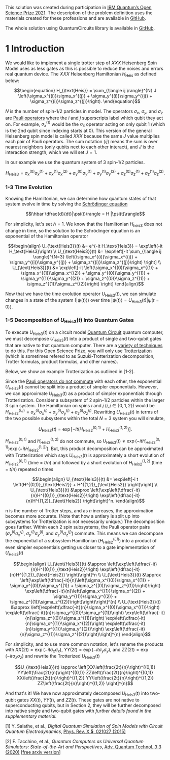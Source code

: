 This solution was created during participation in [IBM Quantum’s Open Science Prize 2021](https://research.ibm.com/blog/quantum-open-science-prize). The description of the problem definition uses the materials created for these professions and are available in [GitHub](https://github.com/qiskit-community/open-science-prize-2021).

The whole solution using QuantumCircuits library is available in [GitHub](https://github.com/rafal-pracht/OpenScience21.jl).

# 1 Introduction
We would like to implement a single trotter step of 𝑋𝑋𝑋 Heisenberg Spin Model uses as less gates as this is possible to reduce the noises and errors real quantum device. The 𝑋𝑋𝑋 Heisenberg Hamiltonian $H_\text{Heis}$ as defined below:
```math
\begin{equation}
H_{\text{Heis}} = \sum_{\langle ij \rangle}^{N} J \left(\sigma_x^{(i)}\sigma_x^{(j)} + \sigma_y^{(i)}\sigma_y^{(j)} + \sigma_z^{(i)}\sigma_z^{(j)}\right).
\end{equation}
```

$N$ is the number of spin-1/2 particles in model. The operators $\sigma_x$, $\sigma_y$, and $\sigma_z$ are [Pauli operators](https://en.wikipedia.org/wiki/Pauli_matrices) where the $i$ and $j$ superscripts label which qubit they act on. For example, $\sigma_x^{(1)}$ would be the $\sigma_x$ operator acting on only qubit 1 (which is the 2nd qubit since indexing starts at 0). This version of the general Heisenberg spin model is called $XXX$ because the same $J$ value multiplies each pair of Pauli operators. The sum notation $\langle ij \rangle$ means the sum is over nearest neighbors (only qubits next to each other interact), and $J$ is the interaction strength, which we will set $J=1$.

In our example we use the quantum system of 3 spin-1/2 particles.
```math
H_{\text{Heis3}} = \sigma_x^{(0)}\sigma_x^{(1)} + \sigma_x^{(1)}\sigma_x^{(2)} + \sigma_y^{(0)}\sigma_y^{(1)} + \sigma_y^{(1)}\sigma_y^{(2)} + \sigma_z^{(0)}\sigma_z^{(1)} + \sigma_z^{(1)}\sigma_z^{(2)}.
```

### 1-3 Time Evolution
Knowing the Hamiltonian, we can determine how quantum states of that system evolve in time by solving the [Schrödinger equation](https://en.wikipedia.org/wiki/Schrödinger_equation)
```math
i\hbar \dfrac{d}{dt}|\psi(t)\rangle = H |\psi(t)\rangle
```

For simplicity, let's set $\hbar = 1$. We know that the Hamiltonian $H_{\text{heis3}}$ does not change in time, so the solution to the Schrödinger equation is an exponential of the Hamiltonian operator
```math
\begin{align}
U_{\text{Heis3}}(t) &= e^{-it H_\text{Heis3}} = \exp\left(-it H_\text{Heis3}\right) \\
U_{\text{Heis3}}(t) &= \exp\left[-it \sum_{\langle ij \rangle}^{N=3} \left(\sigma_x^{(i)}\sigma_x^{(j)} + \sigma_y^{(i)}\sigma_y^{(j)} + \sigma_z^{(i)}\sigma_z^{(j)}\right) \right] \\
U_{\text{Heis3}}(t) &= \exp\left[-it \left(\sigma_x^{(0)}\sigma_x^{(1)} + \sigma_x^{(1)}\sigma_x^{(2)} + \sigma_y^{(0)}\sigma_y^{(1)} + \sigma_y^{(1)}\sigma_y^{(2)} + \sigma_z^{(0)}\sigma_z^{(1)} + \sigma_z^{(1)}\sigma_z^{(2)}\right) \right]
\end{align}
```

Now that we have the time evolution operator $U_{\text{Heis3}}(t)$, we can simulate changes in a state of the system ($|\psi(t)\rangle$) over time $|\psi(t)\rangle = U_{\text{Heis3}}(t)|\psi(t=0)\rangle$. 

### 1-5 Decomposition of $U_{\text{Heis3}}(t)$ Into Quantum Gates

To execute $U_{\text{Heis3}}(t)$ on a circuit model [Quantum Circuit](@ref) quantum computer, we must decompose $U_{\text{Heis3}}(t)$ into a product of single and two-qubit gates that are native to that quantum computer. There are a [variety of techniques](https://en.wikipedia.org/wiki/Hamiltonian_simulation) to do this. For this Open Science Prize, you will only use [Trotterization](https://en.wikipedia.org/wiki/Hamiltonian_simulation#Product_Formulas) (which is sometimes refered to as Suzuki-Trotterization decomposition, Trotter formulas, product formulas, and other names).

Below, we show an example Trotterization as outlined in \[1-2\].

Since the [Pauli operators do not commute](https://en.wikipedia.org/wiki/Pauli_matrices#Commutation_relations) with each other, the exponential $U_{\text{Heis3}}(t)$ cannot be split into a product of simpler exponentials. However, we can approximate $U_{\text{Heis3}}(t)$ as a product of simpler exponentials through Trotterization. Consider a subsystem of 2 spin-1/2 particles within the larger 3 spin system. The Hamiltonian on spins $i$ and $j$ ($i,j \in \{0,1,2\}$) would be $H^{(i,j)}_{\text{Heis2}} = \sigma_x^{(i)}\sigma_x^{(j)} + \sigma_y^{(i)}\sigma_y^{(j)} + \sigma_z^{(i)}\sigma_z^{(j)}$. Rewritting $U_{\text{Heis3}}(t)$ in terms of the two possible subsystems within the total $N=3$ system you will simulate,

```math
U_{\text{Heis3}}(t) = \exp\left[-i t \left(H^{(0,1)}_{\text{Heis2}} + H^{(1,2)}_{\text{Heis2}} \right)\right].
```

$H^{(0,1)}_{\text{Heis2}}$ and $H^{(1,2)}_{\text{Heis2}}$ do not commute, so $U_{\text{Heis3}}(t) \neq \exp\left(-i t H^{(0,1)}_{\text{Heis2}}\right) \exp\left(-i t H^{(1,2)}_{\text{Heis2}} \right)$. But, this product decomposition can be approximated with Trotterization which says $U_{\text{Heis3}}(t)$ is approximately a short evolution of $H^{(0,1)}_{\text{Heis2}}$ (time = $t/n$) and followed by a short evolution of $H^{(1,2)}_{\text{Heis2}}$ (time = $t/n$) repeated $n$ times

```math
\begin{align}
U_{\text{Heis3}}(t) &= \exp\left[-i t \left(H^{(0,1)}_{\text{Heis2}} + H^{(1,2)}_{\text{Heis2}} \right)\right] \\
U_{\text{Heis3}}(t) &\approx \left[\exp\left(\dfrac{-it}{n}H^{(0,1)}_{\text{Heis2}}\right) \exp\left(\dfrac{-it}{n}H^{(1,2)}_{\text{Heis2}} \right)\right]^n.
\end{align}
```

n is the number of Trotter steps, and as $n$ increases, the approximation becomes more accurate. (Note that how a untiary is split up into subsystems for Trotterization is not necessarily unique.) The decomposition goes further. Within each 2 spin subsystems, the Pauli operator pairs ($\sigma_x^{(i)}\sigma_x^{(j)}$, $\sigma_y^{(i)}\sigma_y^{(j)}$, and $\sigma_z^{(i)}\sigma_z^{(j)}$) commute. This means we can decompose the exponential of a subsystem Hamiltonian ($H^{(i,j)}_{\text{Heis2}}$) into a product of even simpler exponentials getting us closer to a gate implementation of $U_{\text{Heis3}}(t)$

```math
\begin{align}
U_{\text{Heis3}}(t) &\approx \left[\exp\left(\dfrac{-it}{n}H^{(0,1)}_{\text{Heis2}}\right) \exp\left(\dfrac{-it}{n}H^{(1,2)}_{\text{Heis2}} \right)\right]^n \\
U_{\text{Heis3}}(t) &\approx \left[\exp\left(\dfrac{-it}{n}\left(\sigma_x^{(0)}\sigma_x^{(1)} + \sigma_y^{(0)}\sigma_y^{(1)} + \sigma_z^{(0)}\sigma_z^{(1)}\right)\right) \exp\left(\dfrac{-it}{n}\left(\sigma_x^{(1)}\sigma_x^{(2)} + \sigma_y^{(1)}\sigma_y^{(2)} + \sigma_z^{(1)}\sigma_z^{(2)}\right)\right)\right]^{n} \\
U_{\text{Heis3}}(t) &\approx \left[\exp\left(\dfrac{-it}{n}\sigma_x^{(0)}\sigma_x^{(1)}\right) \exp\left(\dfrac{-it}{n}\sigma_y^{(0)}\sigma_y^{(1)}\right) \exp\left(\dfrac{-it}{n}\sigma_z^{(0)}\sigma_z^{(1)}\right) \exp\left(\dfrac{-it}{n}\sigma_x^{(1)}\sigma_x^{(2)}\right) \exp\left(\dfrac{-it}{n}\sigma_y^{(1)}\sigma_y^{(2)}\right) \exp\left(\dfrac{-it}{n}\sigma_z^{(1)}\sigma_z^{(2)}\right)\right]^{n}
\end{align}
```

For simplicity, and to use more common notation, let's rename the products with $XX(2t) = \exp\left(-it \sigma_x\sigma_x\right)$, $YY(2t) = \exp\left(-it \sigma_y\sigma_y\right)$, and $ZZ(2t) = \exp\left(-it \sigma_z\sigma_z\right)$ and rewrite the Trotterized $U_{\text{Heis3}}(t)$
```math
U_{\text{Heis3}}(t) \approx \left[XX\left(\frac{2t}{n}\right)^{(0,1)} YY\left(\frac{2t}{n}\right)^{(0,1)} ZZ\left(\frac{2t}{n}\right)^{(0,1)} XX\left(\frac{2t}{n}\right)^{(1,2)} YY\left(\frac{2t}{n}\right)^{(1,2)} ZZ\left(\frac{2t}{n}\right)^{(1,2)} \right]^{n}
```
And that's it! We have now approximately decomposed $U_{\text{Heis3}}(t)$ into two-qubit gates $XX(t)$, $YY(t)$, and $ZZ(t)$. These gates are not native to superconducting qubits, but in Section 2, they will be further decomposed into native single and two-qubit gates with *further details found in the supplementary material.*


\[1\] Y. Salathe, et al., *Digital Quantum Simulation of Spin Models with Circuit Quantum Electrodynamics*, [Phys. Rev. X **5**, 021027 (2015)](https://link.aps.org/doi/10.1103/PhysRevX.5.021027)

\[2\] F. Tacchino, et al., *Quantum Computers as Universal Quantum Simulators: State-of-the-Art and Perspectives*, [Adv. Quantum Technol. *3* 3 (2020)](https://doi.org/10.1002/qute.201900052) \[[free arxiv version](https://arxiv.org/abs/1907.03505)\]

